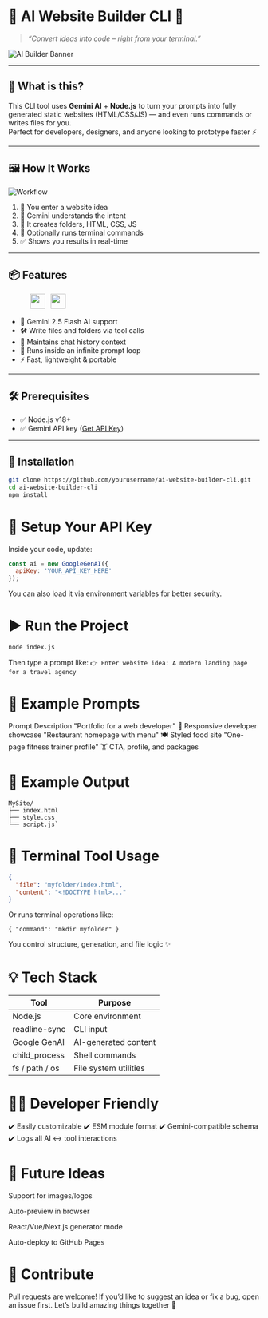 # 🧠 AI Website Builder CLI 🚀  
> _“Convert ideas into code – right from your terminal.”_

![AI Builder Banner](https://raw.githubusercontent.com/yourusername/ai-website-builder-cli/main/assets/banner.svg)

---

## 🧩 What is this?

This CLI tool uses **Gemini AI** + **Node.js** to turn your prompts into fully generated static websites (HTML/CSS/JS) — and even runs commands or writes files for you.  
Perfect for developers, designers, and anyone looking to prototype faster ⚡

---

## 🖼️ How It Works

![Workflow](https://raw.githubusercontent.com/yourusername/ai-website-builder-cli/main/assets/workflow.svg)

1. 🧠 You enter a website idea
2. 🤖 Gemini understands the intent
3. 🧾 It creates folders, HTML, CSS, JS
4. 🧪 Optionally runs terminal commands
5. ✅ Shows you results in real-time

---

## 📦 Features

<img src="https://cdn.jsdelivr.net/gh/devicons/devicon/icons/nodejs/nodejs-original.svg" height="10px"/> &nbsp;
<img src="https://cdn.jsdelivr.net/gh/devicons/devicon/icons/javascript/javascript-original.svg" height="10px"/> &nbsp;
<img src="https://upload.wikimedia.org/wikipedia/commons/2/29/Postman_icon.svg" height="30px"/> &nbsp;
<img src="https://www.svgrepo.com/show/376337/openai.svg" height="30px"/> &nbsp;

- 🧠 Gemini 2.5 Flash AI support
- 🛠️ Write files and folders via tool calls
- 💬 Maintains chat history context
- 🔁 Runs inside an infinite prompt loop
- ⚡ Fast, lightweight & portable

---

## 🛠️ Prerequisites

- ✅ Node.js v18+
- ✅ Gemini API key ([Get API Key](https://makersuite.google.com/app/apikey))

---

## 🚀 Installation

```bash
git clone https://github.com/yourusername/ai-website-builder-cli.git
cd ai-website-builder-cli
npm install
```

# 🔑 Setup Your API Key
Inside your code, update:

```js
const ai = new GoogleGenAI({
  apiKey: 'YOUR_API_KEY_HERE'
});
```
You can also load it via environment variables for better security.

# ▶️ Run the Project
```bash
node index.js
```

Then type a prompt like:
```👉 Enter website idea: A modern landing page for a travel agency```

# 🧪 Example Prompts
Prompt	Description
"Portfolio for a web developer"	💼 Responsive developer showcase
"Restaurant homepage with menu"	🍽️ Styled food site
"One-page fitness trainer profile"	🏋️ CTA, profile, and packages

# 📁 Example Output
```pgsql
MySite/
├── index.html
├── style.css
└── script.js`
```

# 📜 Terminal Tool Usage
```json
{
  "file": "myfolder/index.html",
  "content": "<!DOCTYPE html>..."
}
```
Or runs terminal operations like:
```Jsone
{ "command": "mkdir myfolder" }
```

You control structure, generation, and file logic ✨

# 💡 Tech Stack

| Tool           | Purpose               |
| -------------- | --------------------- |
| Node.js        | Core environment      |
| readline-sync  | CLI input             |
| Google GenAI   | AI-generated content  |
| child\_process | Shell commands        |
| fs / path / os | File system utilities |

# 🧑‍💻 Developer Friendly
✔️ Easily customizable
✔️ ESM module format
✔️ Gemini-compatible schema
✔️ Logs all AI ↔ tool interactions

# 🧩 Future Ideas
 Support for images/logos

 Auto-preview in browser

 React/Vue/Next.js generator mode

 Auto-deploy to GitHub Pages

# 🤝 Contribute
Pull requests are welcome!
If you’d like to suggest an idea or fix a bug, open an issue first.
Let’s build amazing things together 🚀


